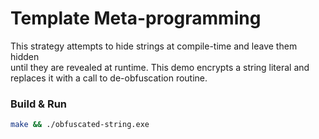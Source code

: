# Template Meta-programming
This strategy attempts to hide strings at compile-time and leave them hidden  
until they are revealed at runtime. This demo encrypts a string literal and  
replaces it with a call to de-obfuscation routine.

### Build & Run
```bash
make && ./obfuscated-string.exe
```
